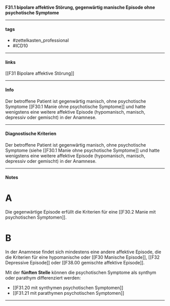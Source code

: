 __F31.1 bipolare affektive Störung, gegenwärtig manische Episode ohne psychotische Symptome__

___________________________________________
#### tags

- #zettelkasten_professional
- #ICD10 
___________________________________________
#### links

[[F31 Bipolare affektive Störung]]

___________________________________________
#### Info
  
Der betroffene Patient ist gegenwärtig manisch, ohne psychotische Symptome [[F30.1 Manie ohne psychotische Symptome]] und hatte wenigstens eine weitere affektive Episode (hypomanisch, manisch, depressiv oder gemischt) in der Anamnese.
___________________________________________
#### Diagnostische Kriterien
Der betroffene Patient ist gegenwärtig manisch, ohne psychotische Symptome (siehe [[F30.1 Manie ohne psychotische Symptome]] und hatte wenigstens eine weitere affektive Episode (hypomanisch, manisch, depressiv oder gemischt) in der Anamnese.
___________________________________________
#### Notes

# A 
Die gegenwärtige Episode erfüllt die Kriterien für eine [[F30.2 Manie mit psychotischen Symptomen]].

# B
In der Anamnese findet sich mindestens eine andere affektive Episode, die die Kriterien für eine hypomanische oder [[F30 Manische Episode]], [[F32 Depressive Episode]] oder [[F38.00 gemischte affektive Episode]].

Mit der __fünften Stelle__ können die psychotischen Symptome als synthym oder parathym differenziert werden:
- [[F31.20 mit synthymen psychotischen Symptomen]]
- [[F31.21 mit parathymen psychotischen Symptomen]]
___________________________________________

